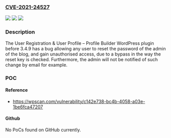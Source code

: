 ### [CVE-2021-24527](https://cve.mitre.org/cgi-bin/cvename.cgi?name=CVE-2021-24527)
![](https://img.shields.io/static/v1?label=Product&message=User%20Registration%20%26%20User%20Profile%20%E2%80%93%20Profile%20Builder&color=blue)
![](https://img.shields.io/static/v1?label=Version&message=3.4.9%3C%203.4.9%20&color=brighgreen)
![](https://img.shields.io/static/v1?label=Vulnerability&message=CWE-287%20Improper%20Authentication&color=brighgreen)

### Description

The User Registration & User Profile – Profile Builder WordPress plugin before 3.4.9 has a bug allowing any user to reset the password of the admin of the blog, and gain unauthorised access, due to a bypass in the way the reset key is checked. Furthermore, the admin will not be notified of such change by email for example.

### POC

#### Reference
- https://wpscan.com/vulnerability/c142e738-bc4b-4058-a03e-1be6fca47207

#### Github
No PoCs found on GitHub currently.

